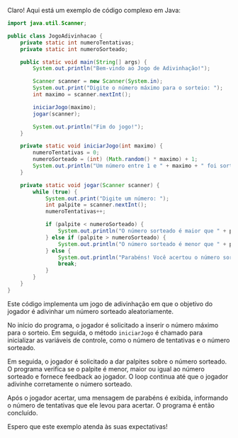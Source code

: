 Claro! Aqui está um exemplo de código complexo em Java:

```java
import java.util.Scanner;

public class JogoAdivinhacao {
    private static int numeroTentativas;
    private static int numeroSorteado;

    public static void main(String[] args) {
        System.out.println("Bem-vindo ao Jogo de Adivinhação!");

        Scanner scanner = new Scanner(System.in);
        System.out.print("Digite o número máximo para o sorteio: ");
        int maximo = scanner.nextInt();

        iniciarJogo(maximo);
        jogar(scanner);

        System.out.println("Fim do jogo!");
    }

    private static void iniciarJogo(int maximo) {
        numeroTentativas = 0;
        numeroSorteado = (int) (Math.random() * maximo) + 1;
        System.out.println("Um número entre 1 e " + maximo + " foi sorteado.");
    }

    private static void jogar(Scanner scanner) {
        while (true) {
            System.out.print("Digite um número: ");
            int palpite = scanner.nextInt();
            numeroTentativas++;

            if (palpite < numeroSorteado) {
                System.out.println("O número sorteado é maior que " + palpite + ".");
            } else if (palpite > numeroSorteado) {
                System.out.println("O número sorteado é menor que " + palpite + ".");
            } else {
                System.out.println("Parabéns! Você acertou o número sorteado em " + numeroTentativas + " tentativas.");
                break;
            }
        }
    }
}
```

Este código implementa um jogo de adivinhação em que o objetivo do jogador é adivinhar um número sorteado aleatoriamente.

No início do programa, o jogador é solicitado a inserir o número máximo para o sorteio. Em seguida, o método `iniciarJogo` é chamado para inicializar as variáveis ​​de controle, como o número de tentativas e o número sorteado.

Em seguida, o jogador é solicitado a dar palpites sobre o número sorteado. O programa verifica se o palpite é menor, maior ou igual ao número sorteado e fornece feedback ao jogador. O loop continua até que o jogador adivinhe corretamente o número sorteado.

Após o jogador acertar, uma mensagem de parabéns é exibida, informando o número de tentativas que ele levou para acertar. O programa é então concluído.

Espero que este exemplo atenda às suas expectativas!